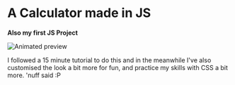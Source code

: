 # A Calculator made in JS
**Also my first JS Project**

![Animated preview](animated_preview.gif)

I followed a 15 minute tutorial to do this and in the meanwhile I've also customised the look a bit more for fun, and practice my skills with CSS a bit more.
'nuff said :P

